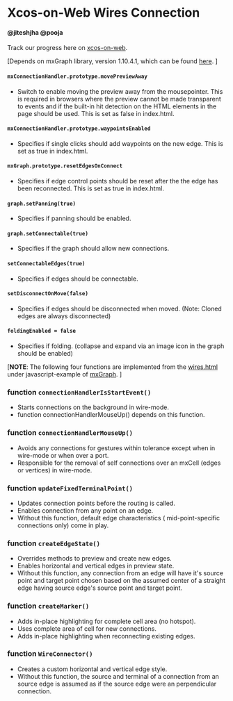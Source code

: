 # Xcos-on-Web Wires Connection
#### @jiteshjha @pooja

Track our progress here on [xcos-on-web](https://groups.google.com/forum/#!searchin/xcos-on-web/authorname$3A$20Jitesh$20Jha).

[Depends on mxGraph library, version  1.10.4.1, which can be found [here](https://github.com/rmoriz/mxgraph). ]

#### `mxConnectionHandler.prototype.movePreviewAway`

 - Switch to enable moving the preview away from the mousepointer.  This is required in browsers where the preview cannot be made transparent to events and if the built-in hit detection on the HTML elements in the page should be used. This is set as false in index.html.

#### `mxConnectionHandler.prototype.waypointsEnabled`

 - Specifies if single clicks should add waypoints on the new edge. This is set as true in index.html.

#### `mxGraph.prototype.resetEdgesOnConnect`

 - Specifies if edge control points should be reset after the the edge has been reconnected. This is set as true in index.html.

#### `graph.setPanning(true)`

 - Specifies if panning should be enabled.

#### `graph.setConnectable(true)`

 - Specifies if the graph should allow new connections.

#### `setConnectableEdges(true)`

 - Specifies if edges should be connectable.

#### `setDisconnectOnMove(false)`

 - Specifies if edges should be disconnected when moved.  (Note: Cloned edges are always disconnected)

#### `foldingEnabled = false`

 - Specifies if folding. (collapse and expand via an image icon in the graph should be enabled)

[**NOTE**: The following four functions are implemented from the [wires.html](https://github.com/rmoriz/mxgraph/blob/master/javascript/examples/wires.html) under javascript-example of [mxGraph](https://github.com/rmoriz/mxgraph). ]

### function `connectionHandlerIsStartEvent()`

 -  Starts connections on the background in wire-mode.
 -  function connectionHandlerMouseUp() depends on this function.

### function `connectionHandlerMouseUp()`

 - Avoids any connections for gestures within tolerance except when in wire-mode or when over a port.
 - Responsible for the removal of self connections over an mxCell (edges or vertices) in wire-mode.

### function `updateFixedTerminalPoint()`

 - Updates connection points before the routing is called.
 - Enables connection from any point on an edge.
 - Without this function, default edge characteristics ( mid-point-specific connections only) come in play.

### function `createEdgeState()`

 - Overrides methods to preview and create new edges.
 - Enables horizontal and vertical edges in preview state.
 - Without this function, any connection from an edge will have it's source point and target point chosen based on the assumed center of a straight edge having source edge's source point and target point.

### function `createMarker()`

 - Adds in-place highlighting for complete cell area (no hotspot).
 - Uses complete area of cell for new connections.
 - Adds in-place highlighting when reconnecting existing edges.

### function `WireConnector()`

 - Creates a custom horizontal and vertical edge style.
 - Without this function, the source and terminal of a connection from an source edge is assumed as if the source edge were an perpendicular connection.


